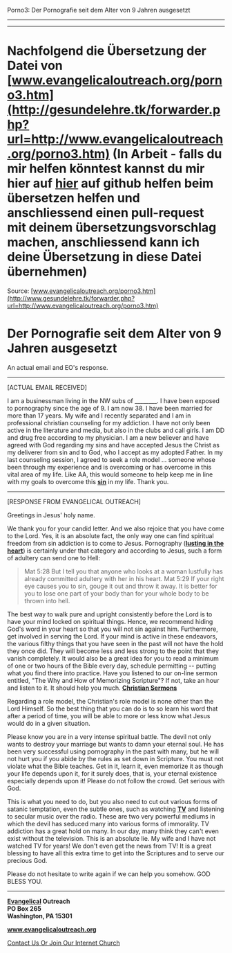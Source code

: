 <!--t Porno3: Der Pornografie seit dem Alter von 9 Jahren ausgesetzt - in Arbeit (0% übersetzt) t-->
<!--d Porno3: Der Pornografie seit dem Alter von 9 Jahren ausgesetzt - in Arbeit (0% übersetzt) d-->

Porno3: Der Pornografie seit dem Alter von 9 Jahren ausgesetzt

- - - 
- - -

# Nachfolgend die Übersetzung der Datei von [www.evangelicaloutreach.org/porno3.htm](http://gesundelehre.tk/forwarder.php?url=http://www.evangelicaloutreach.org/porno3.htm) (In Arbeit - falls du mir helfen könntest kannst du mir hier auf [hier](https://github.com/gesundelehre/gesundelehre_translate/blob/master/content/static/pornografiesucht/porno3.md) auf github helfen beim übersetzen helfen und anschliessend einen pull-request mit deinem übersetzungsvorschlag machen, anschliessend kann ich deine Übersetzung in diese Datei übernehmen)

Source: [www.evangelicaloutreach.org/porno3.htm](http://www.gesundelehre.tk/forwarder.php?url=http://www.evangelicaloutreach.org/porno3.htm)

# Der Pornografie seit dem Alter von 9 Jahren ausgesetzt

An actual email and EO's response.

* * *

[ACTUAL EMAIL RECEIVED]

 I am a businessman living in the NW subs of ________. I have been exposed to pornography since the age of 9\. I am now 38\. I have been married for more than 17 years. My wife and I recently separated and I am in professional christian counseling for my addiction. I have not only been active in the literature and media, but also in the clubs and call girls. I am DD and drug free according to my physician. I am a new believer and have agreed with God regarding my sins and have accepted Jesus the Christ as my deliverer from sin and to God, who I accept as my adopted Father. In my last counseling session, I agreed to seek a role model ... someone whose been through my experience and is overcoming or has overcome in this vital area of my life. Like AA, this would someone to help keep me in line with my goals to overcome this **[sin](http://www.gesundelehre.tk/forwarder.php?url=http://www.evangelicaloutreach.org/sin.html)** in my life. Thank you.

* * *

[RESPONSE FROM EVANGELICAL OUTREACH]

 Greetings in Jesus' holy name.

We thank you for your candid letter. And we also rejoice that you have come to the Lord. Yes, it is an absolute fact, the only way one can find spiritual freedom from sin addiction is to come to Jesus. Pornography (**[lusting in the heart](http://www.gesundelehre.tk/forwarder.php?url=http://www.evangelicaloutreach.org/lust.html)**) is certainly under that category and according to Jesus, such a form of adultery can send one to Hell:

> Mat 5:28 But I tell you that anyone who looks at a woman lustfully has already committed adultery with her in his heart. Mat 5:29 If your right eye causes you to sin, gouge it out and throw it away. It is better for you to lose one part of your body than for your whole body to be thrown into hell.

The best way to walk pure and upright consistently before the Lord is to have your mind locked on spiritual things. Hence, we recommend hiding God's word in your heart so that you will not sin against him. Furthermore, get involved in serving the Lord. If your mind is active in these endeavors, the various filthy things that you have seen in the past will not have the hold they once did. They will become less and less strong to the point that they vanish completely. It would also be a great idea for you to read a minimum of one or two hours of the Bible every day, schedule permitting -- putting what you find there into practice. Have you listened to our on-line sermon entitled, "The Why and How of Memorizing Scripture"? If not, take an hour and listen to it. It should help you much. **[Christian Sermons](http://www.gesundelehre.tk/forwarder.php?url=http://www.evangelicaloutreach.org/sermons.html)**

Regarding a role model, the Christian's role model is none other than the Lord Himself. So the best thing that you can do is to so learn his word that after a period of time, you will be able to more or less know what Jesus would do in a given situation.

Please know you are in a very intense spiritual battle. The devil not only wants to destroy your marriage but wants to damn your eternal soul. He has been very successful using pornography in the past with many, but he will not hurt you if you abide by the rules as set down in Scripture. You must not violate what the Bible teaches. Get in it, learn it, even memorize it as though your life depends upon it, for it surely does, that is, your eternal existence especially depends upon it! Please do not follow the crowd. Get serious with God.

This is what you need to do, but you also need to cut out various forms of satanic temptation, even the subtle ones, such as watching **[TV](http://www.gesundelehre.tk/forwarder.php?url=http://www.evangelicaloutreach.org/tv.htm)** and listening to secular music over the radio. These are two very powerful mediums in which the devil has seduced many into various forms of immorality. TV addiction has a great hold on many. In our day, many think they can't even exist without the television. This is an absolute lie. My wife and I have not watched TV for years! We don't even get the news from TV! It is a great blessing to have all this extra time to get into the Scriptures and to serve our precious God.

Please do not hesitate to write again if we can help you somehow. GOD BLESS YOU.

* * *

**[Evangelical](http://www.gesundelehre.tk/forwarder.php?url=http://www.evangelicaloutreach.org/index.html) Outreach**  
**PO Box 265**  
**Washington, PA 15301**

**www.evangelicaloutreach.org**

[Contact Us Or Join Our Internet Church](http://www.gesundelehre.tk/forwarder.php?url=http://www.evangelicaloutreach.org/contact.html)